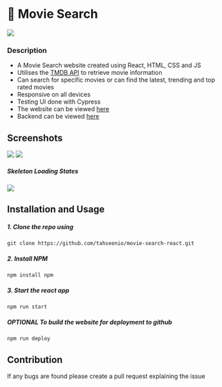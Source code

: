 # 🍿 Movie Search

<img src="https://img.shields.io/github/repo-size/tahseenio/movie-search-react">

### Description

- A Movie Search website created using React, HTML, CSS and JS
- Utilises the [TMDB API](https://developers.themoviedb.org/3/getting-started/introduction) to retrieve movie information
- Can search for specific movies or can find the latest, trending and top rated movies
- Responsive on all devices
- Testing UI done with Cypress
- The website can be viewed [here](https://movie-search-react-one.vercel.app/)
- Backend can be viewed [here](https://github.com/tahseenio/MovieSearchServer)

## Screenshots

<img src="https://i.imgur.com/e6X0tfM.png">

<img src="https://i.imgur.com/efFo3AB.png">

##### Skeleton Loading States

<img src="https://i.imgur.com/XetsFGs.gif">

## Installation and Usage

##### 1. Clone the repo using

`git clone https://github.com/tahseenio/movie-search-react.git`

##### 2. Install NPM

`npm install npm`

##### 3. Start the react app

`npm run start`

##### OPTIONAL To build the website for deployment to github

`npm run deploy`

## Contribution

<p>If any bugs are found please create a pull request explaining the issue</p>
